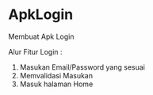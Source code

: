# ApkLogin
Membuat Apk Login 

Alur Fitur Login :
1. Masukan Email/Password yang sesuai
2. Memvalidasi Masukan
3. Masuk halaman Home
